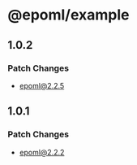 # @epoml/example

## 1.0.2

### Patch Changes

- epoml@2.2.5

## 1.0.1

### Patch Changes

- epoml@2.2.2
